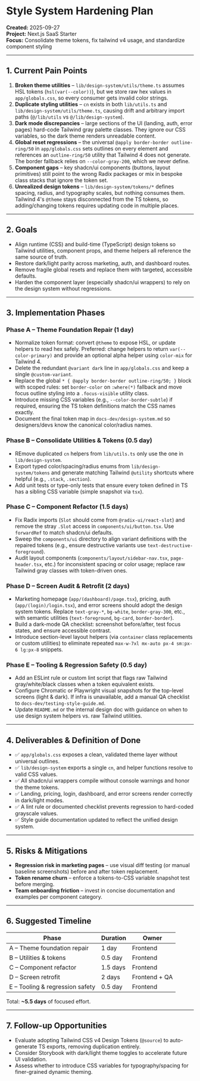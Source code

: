 # Style System Hardening Plan

**Created:** 2025-09-27  
**Project:** Next.js SaaS Starter  
**Focus:** Consolidate theme tokens, fix tailwind v4 usage, and standardize component styling

---

## 1. Current Pain Points

1. **Broken theme utilities** – `lib/design-system/utils/theme.ts` assumes HSL tokens (`hsl(var(--color))`), but we store raw hex values in `app/globals.css`, so every consumer gets invalid color strings.
2. **Duplicate styling utilities** – `cn` exists in both `lib/utils.ts` and `lib/design-system/utils/theme.ts`, causing drift and arbitrary import paths (`@/lib/utils` vs `@/lib/design-system`).
3. **Dark mode discrepancies** – large sections of the UI (landing, auth, error pages) hard-code Tailwind gray palette classes. They ignore our CSS variables, so the dark theme renders unreadable content.
4. **Global reset regressions** – the universal `@apply border-border outline-ring/50` in `app/globals.css` sets outlines on every element and references an `outline-ring/50` utility that Tailwind 4 does not generate. The border fallback relies on `--color-gray-200`, which we never define.
5. **Component gaps** – key shadcn/ui components (buttons, layout primitives) still point to the wrong Radix packages or mix in bespoke class stacks that ignore the token set.
6. **Unrealized design tokens** – `lib/design-system/tokens/*` defines spacing, radius, and typography scales, but nothing consumes them. Tailwind 4's `@theme` stays disconnected from the TS tokens, so adding/changing tokens requires updating code in multiple places.

---

## 2. Goals

- Align runtime (CSS) and build-time (TypeScript) design tokens so Tailwind utilities, component props, and theme helpers all reference the same source of truth.
- Restore dark/light parity across marketing, auth, and dashboard routes.
- Remove fragile global resets and replace them with targeted, accessible defaults.
- Harden the component layer (especially shadcn/ui wrappers) to rely on the design system without regressions.

---

## 3. Implementation Phases

### Phase A – Theme Foundation Repair (1 day)

- Normalize token format: convert `@theme` to expose HSL, or update helpers to read hex safely. Preferred: change helpers to return `var(--color-primary)` and provide an optional alpha helper using `color-mix` for Tailwind 4.
- Delete the redundant `@variant dark` line in `app/globals.css` and keep a single `@custom-variant`.
- Replace the global `* { @apply border-border outline-ring/50; }` block with scoped rules: set `border-color` on `:where(*)` fallback and move focus outline styling into a `.focus-visible` utility class.
- Introduce missing CSS variables (e.g., `--color-border-subtle`) if required, ensuring the TS token definitions match the CSS names exactly.
- Document the final token map in `docs-dev/design-system.md` so designers/devs know the canonical color/radius names.

### Phase B – Consolidate Utilities & Tokens (0.5 day)

- REmove duplicated `cn` helpers from `lib/utils.ts` only use the one in `lib/design-system`.
- Export typed color/spacing/radius enums from `lib/design-system/tokens` and generate matching Tailwind `@utility` shortcuts where helpful (e.g., `.stack`, `.section`).
- Add unit tests or type-only tests that ensure every token defined in TS has a sibling CSS variable (simple snapshot via `tsx`).

### Phase C – Component Refactor (1.5 days)

- Fix Radix imports (`Slot` should come from `@radix-ui/react-slot`) and remove the stray `.Slot` access in `components/ui/button.tsx`. Use `forwardRef` to match shadcn/ui defaults.
- Sweep the `components/ui` directory to align variant definitions with the repaired tokens (e.g., ensure destructive variants use `text-destructive-foreground`).
- Audit layout components (`components/layout/sidebar-nav.tsx`, `page-header.tsx`, etc.) for inconsistent spacing or color usage; replace raw Tailwind gray classes with token-driven ones.

### Phase D – Screen Audit & Retrofit (2 days)

- Marketing homepage (`app/(dashboard)/page.tsx`), pricing, auth (`app/(login)/login.tsx`), and error screens should adopt the design system tokens. Replace `text-gray-*`, `bg-white`, `border-gray-300`, etc., with semantic utilities (`text-foreground`, `bg-card`, `border-border`).
- Build a dark-mode QA checklist: screenshot before/after, test focus states, and ensure accessible contrast.
- Introduce section-level layout helpers (via `container` class replacements or custom utilities) to eliminate repeated `max-w-7xl mx-auto px-4 sm:px-6 lg:px-8` snippets.

### Phase E – Tooling & Regression Safety (0.5 day)

- Add an ESLint rule or custom lint script that flags raw Tailwind gray/white/black classes when a token equivalent exists.
- Configure Chromatic or Playwright visual snapshots for the top-level screens (light & dark). If infra is unavailable, add a manual QA checklist to `docs-dev/testing-style-guide.md`.
- Update `README.md` or the internal design doc with guidance on when to use design system helpers vs. raw Tailwind utilities.

---

## 4. Deliverables & Definition of Done

- ✅ `app/globals.css` exposes a clean, validated theme layer without universal outlines.
- ✅ `lib/design-system` exports a single `cn`, and helper functions resolve to valid CSS values.
- ✅ All shadcn/ui wrappers compile without console warnings and honor the theme tokens.
- ✅ Landing, pricing, login, dashboard, and error screens render correctly in dark/light modes.
- ✅ A lint rule or documented checklist prevents regression to hard-coded grayscale values.
- ✅ Style guide documentation updated to reflect the unified design system.

---

## 5. Risks & Mitigations

- **Regression risk in marketing pages** – use visual diff testing (or manual baseline screenshots) before and after token replacement.
- **Token rename churn** – enforce a tokens-to-CSS variable snapshot test before merging.
- **Team onboarding friction** – invest in concise documentation and examples per component category.

---

## 6. Suggested Timeline

| Phase                           | Duration | Owner         |
| ------------------------------- | -------- | ------------- |
| A – Theme foundation repair     | 1 day    | Frontend      |
| B – Utilities & tokens          | 0.5 day  | Frontend      |
| C – Component refactor          | 1.5 days | Frontend      |
| D – Screen retrofit             | 2 days   | Frontend + QA |
| E – Tooling & regression safety | 0.5 day  | Frontend      |

Total: **~5.5 days** of focused effort.

---

## 7. Follow-up Opportunities

- Evaluate adopting Tailwind CSS v4 Design Tokens (`@source`) to auto-generate TS exports, removing duplication entirely.
- Consider Storybook with dark/light theme toggles to accelerate future UI validation.
- Assess whether to introduce CSS variables for typography/spacing for finer-grained dynamic theming.
